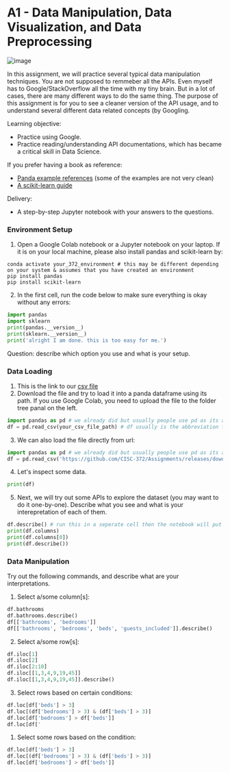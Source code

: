 
# A1 - Data Manipulation, Data Visualization, and Data Preprocessing

![image](https://user-images.githubusercontent.com/8474647/105572271-21ab1c80-5d24-11eb-9088-ce16aff15eac.png)


In this assignment, we will practice several typical data manipulation techniques. 
You are not supposed to remmeber all the APIs. Even myself has to Google/StackOverflow all the time with my tiny brain.
But in a lot of cases, there are many different ways to do the same thing. 
The purpose of this assignment is for you to see a cleaner version of the API usage, and to understand several different data related concepts (by Googling.

Learning objective:
- Practice using Google.
- Practice reading/understanding API documentations, which has became a critical skill in Data Science. 

If you prefer having a book as reference:
- [Panda example references](https://riptutorial.com/Download/pandas.pdf) (some of the examples are not very clean)
- [A scikit-learn guide](http://www.smallake.kr/wp-content/uploads/2017/03/Mastering-Machine-Learning-with-scikit-learn.pdf)

Delivery:
- A step-by-step Jupyter notebook with your answers to the questions.

### Environment Setup

1. Open a Google Colab notebook or a Jupyter notebook on your laptop. If it is on your local machine, please also install pandas and scikit-learn by:
```
conda activate your_372_environment # this may be different depending on your system & assumes that you have created an environment
pip install pandas
pip install scikit-learn
```
2. In the first cell, run the code below to make sure everything is okay without any errors:

```python
import pandas
import sklearn
print(pandas.__version__)
print(sklearn.__version__)
print('alright I am done. this is too easy for me.')
```

Question: describe which option you use and what is your setup.

### Data Loading 

1. This is the link to our [csv file ](https://github.com/CISC-372/Assignments/releases/download/a1/train.csv)
2. Download the file and try to load it into a panda dataframe using its path. If you use Google Colab, you need to upload the file to the folder tree panal on the left. 
```python
import pandas as pd # we already did but usually people use pd as its abbreviation.
df = pd.read_csv(your_csv_file_path) # df usually is the abbreviation for `data frame` (like a table)
```
3. We can also load the file directly from url:
```python
import pandas as pd # we already did but usually people use pd as its abbreviation.
df = pd.read_csv('https://github.com/CISC-372/Assignments/releases/download/a1/train.csv')
```
4. Let's inspect some data.
```python
print(df)
```
5. Next, we will try out some APIs to explore the dataset (you may want to do it one-by-one). Describe what you see and what is your interepretation of each of them.
```python
df.describe() # run this in a seperate cell then the notebook will put the result into a nice table
print(df.columns)
print(df.columns[0])
print(df.describe())
```

### Data Manipulation

Try out the following commands, and describe what are your interpretations.

1. Select a/some column[s]:
```python
df.bathrooms
df.bathrooms.describe()
df[['bathrooms', 'bedrooms']]
df[['bathrooms', 'bedrooms', 'beds', 'guests_included']].describe()
```
2. Select a/some row[s]:
```python
df.iloc[1]
df.iloc[2]
df.iloc[2:10]
df.iloc[[1,3,4,9,19,45]]
df.iloc[[1,3,4,9,19,45]].describe()
```
3. Select rows based on certain conditions:
```python
df.loc[df['beds'] > 3] 
df.loc[(df['bedrooms'] > 3) & (df['beds'] > 3)] 
df.loc[df['bedrooms'] > df['beds']] 
df.loc[df['

```
1. Select some rows based on the condition:
```python
df.loc[df['beds'] > 3] 
df.loc[(df['bedrooms'] > 3) & (df['beds'] > 3)] 
df.loc[df['bedrooms'] > df['beds']]
```


